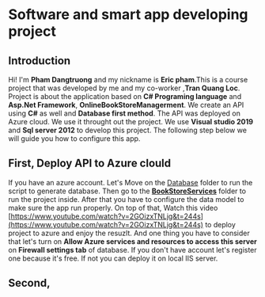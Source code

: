 #  Software and smart app developing project
## Introduction

Hi! I'm **Pham Dangtruong** and my nickname is **Eric pham**.This is a course project that was developed by me and my co-worker ,**Tran Quang Loc**. Project is about the application based on **C# Programing language** and **Asp.Net Framework**, **OnlineBookStoreManagerment**. We create an API using **C#** as well and **Database first method**. The API was deployed on Azure cloud. We use it throught out the project. We use **Visual studio 2019** and **Sql server 2012** to develop this project. The following step below we will guide you how to configure this app.

## First, Deploy API to Azure clould
If you have an azure account. Let's Move on the [Database](https://github.com/100questions/BookTradingAndExchanges/tree/develop/Database "Database") folder to run the script to generate database. Then go to the **[BookStoreServices](https://github.com/100questions/BookTradingAndExchanges/tree/develop/BookStoreServices "BookStoreServices")** folder to run the project inside. After that you have to configure the data model to make sure the app run properly. On top of that, Watch this video [https://www.youtube.com/watch?v=2GOizxTNLjg&t=244s](https://www.youtube.com/watch?v=2GOizxTNLjg&t=244s) to deploy project to azure and enjoy the resuzlt. And one thing you have to consider that let's turn on **Allow Azure services and resources to access this server** on **Firewall settings tab** of database. If you don't have account let's register one because it's free. If not you can deploy it on local IIS server.

## Second,
